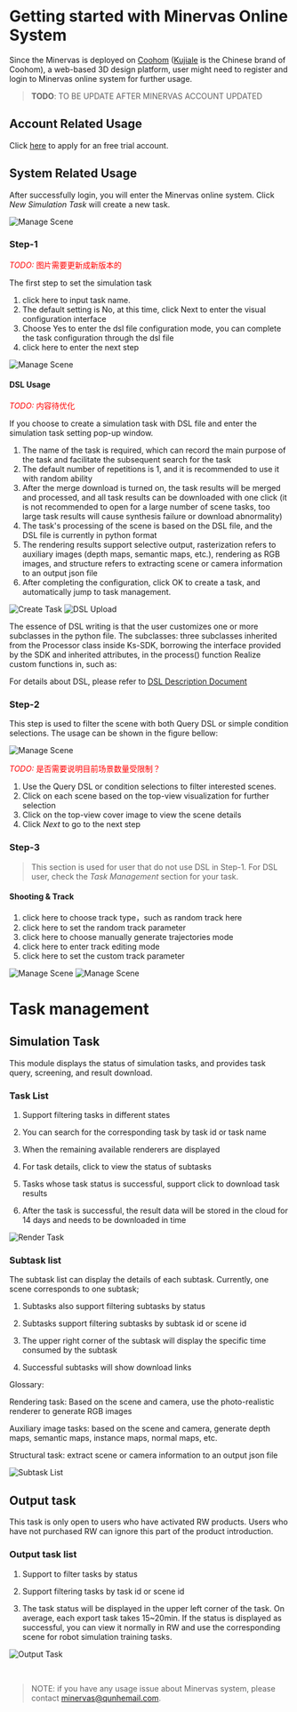 # Getting started with Minervas Online System

Since the Minervas is deployed on [Coohom](https://www.coohom.com/) ([Kujiale](https://www.kujiale.com) is the Chinese brand of Coohom), a web-based 3D design platform, user might need to register and login to Minervas online system for further usage. 

> **TODO**: TO BE UPDATE AFTER MINERVAS ACCOUNT UPDATED

## Account Related Usage
Click [here](https://share.hsforms.com/1JqF4gRE2Ri2z7ul1eY5rMw4irvw?kpm=qkWL.9b0955304addf074.a289e9d.1629387341506) to apply for an free trial account.

<!-- 1. Visit [https://www.kujiale.com/coohomcloud/minervas#/scene](https://www.kujiale.com/coohomcloud/minervas#/scene)
2. Login Account： Same as the Kujiale account, if it is a trial account, it will be allocated by the business separately
3. Login Password： Same as the Kujiale account password, if it is a trial account, it will be notified by the business separately

> Tips： It is recommended to use Google Chrome to log in -->

<!-- ### Account login

 Click the account login on the system page, enter the account and password, and click login to log in to the home page of the EUS system.

![User Login](images/user_login.png) -->

<!-- ### Change Password

To change the password, you need to enter the Kujiale homepage（https://www.kujiale.com/）, And then click the person’s avatar in the upper right corner of the system page, click Account Settings in the personal information pop-up window, click Account Security in the account settings page, and then click [Modify Password] in the Security Information Module. In the Modify Password pop-up window, enter the original password And the new password, the new password format requirements: ①The length is 8-16 characters; ②Cannot use spaces; ③Contain at least two combinations of numbers/letters/characters; ④Cannot contain illegal characters.。

![User Center](images/user_center.png)
![Security Information](images/security_information.png)
![Password Change](images/password_change.png) -->

## System Related Usage

After successfully login, you will enter the Minervas online system. Click *New Simulation Task* will create a new task. 

![Manage Scene](images/task_entry.png)

### Step-1
<span style="color:red">*TODO:* 图片需要更新成新版本的</span>

The first step to set the simulation task

1. click here to input task name.
2. The default setting is No, at this time, click Next to enter the visual configuration interface
3. Choose Yes to enter the dsl file configuration mode, you can complete the task configuration through the dsl file
4. click here to enter the next step

![Manage Scene](images/task_set.png)

#### DSL Usage

<span style="color:red">*TODO:* 内容待优化</span>

If you choose to create a simulation task with DSL file and enter the simulation task setting pop-up window.

1. The name of the task is required, which can record the main purpose of the task and facilitate the subsequent search for the task
2. The default number of repetitions is 1, and it is recommended to use it with random ability
3. After the merge download is turned on, the task results will be merged and processed, and all task results can be downloaded with one click (it is not recommended to open for a large number of scene tasks, too large task results will cause synthesis failure or download abnormality)
4. The task's processing of the scene is based on the DSL file, and the DSL file is currently in python format
5. The rendering results support selective output, rasterization refers to auxiliary images (depth maps, semantic maps, etc.), rendering as RGB images, and structure refers to extracting scene or camera information to an output json file
6. After completing the configuration, click OK to create a task, and automatically jump to task management.

![Create Task](images/create_task.png)
![DSL Upload](images/dsl_upload.png)

The essence of DSL writing is that the user customizes one or more subclasses in the python file. The subclasses: three subclasses inherited from the Processor class inside Ks-SDK, borrowing the interface provided by the SDK and inherited attributes, in the process() function Realize custom functions in, such as:

For details about DSL, please refer to [DSL Description Document](https://coohom.github.io/cloud-docs/)


### Step-2 

This step is used to filter the scene with both Query DSL or simple condition selections. The usage can be shown in the figure bellow:

![Manage Scene](images/scene_filter.png)

<span style="color:red">*TODO:* 是否需要说明目前场景数量受限制？</span>

1. Use the Query DSL or condition selections to filter interested scenes. 
2. Click on each scene based on the top-view visualization for further selection
3. Click on the top-view cover image to view the scene details
4. Click *Next* to go to the next step

### Step-3

> This section is used for user that do not use DSL in Step-1. For DSL user, check the *Task Management* section for your task.


#### Shooting & Track  

1. click here to choose track type，such as random track here
2. click here to set the  random track parameter 
3. click here to choose manually generate trajectories mode
4. click here to enter track editing mode
5. click here to set the  custom track parameter
   

![Manage Scene](images/track1.png)
![Manage Scene](images/track2.png)

# Task management

## Simulation Task

This module displays the status of simulation tasks, and provides task query, screening, and result download.

### Task List

1. Support filtering tasks in different states

2. You can search for the corresponding task by task id or task name

3. When the remaining available renderers are displayed

4. For task details, click to view the status of subtasks

5. Tasks whose task status is successful, support click to download task results

6. After the task is successful, the result data will be stored in the cloud for 14 days and needs to be downloaded in time

![Render Task](images/render_task.png)

### Subtask list

The subtask list can display the details of each subtask. Currently, one scene corresponds to one subtask;

1. Subtasks also support filtering subtasks by status

2. Subtasks support filtering subtasks by subtask id or scene id

3. The upper right corner of the subtask will display the specific time consumed by the subtask

4. Successful subtasks will show download links

Glossary:

Rendering task: Based on the scene and camera, use the photo-realistic renderer to generate RGB images

Auxiliary image tasks: based on the scene and camera, generate depth maps, semantic maps, instance maps, normal maps, etc.

Structural task: extract scene or camera information to an output json file

![Subtask List](images/subtask_list.png)

## Output task

This task is only open to users who have activated RW products. Users who have not purchased RW can ignore this part of the product introduction.

### Output task list

1. Support to filter tasks by status

2. Support filtering tasks by task id or scene id

3. The task status will be displayed in the upper left corner of the task. On average, each export task takes 15~20min. If the status is displayed as successful, you can view it normally in RW and use the corresponding scene for robot simulation training tasks.   

![Output Task](images/output_task.png)

<br/>

> NOTE: if you have any usage issue about Minervas system, please contact <minervas@qunhemail.com>.

